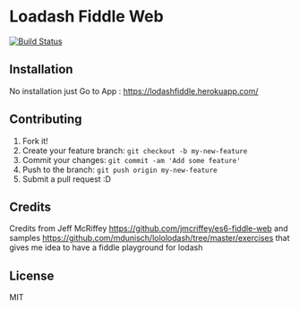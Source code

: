 
# Loadash Fiddle Web

[![Build Status](https://travis-ci.org/jmcriffey/es6-fiddle-web.png?branch=master)](https://travis-ci.org/jmcriffey/es6-fiddle-web)

## Installation

No installation just Go to App : https://lodashfiddle.herokuapp.com/

## Contributing

1. Fork it!
2. Create your feature branch: `git checkout -b my-new-feature`
3. Commit your changes: `git commit -am 'Add some feature'`
4. Push to the branch: `git push origin my-new-feature`
5. Submit a pull request :D


## Credits

Credits from Jeff McRiffey  https://github.com/jmcriffey/es6-fiddle-web and samples https://github.com/mdunisch/lololodash/tree/master/exercises that gives me idea to have a fiddle playground for lodash

## License

MIT
